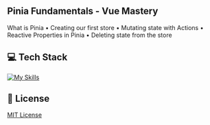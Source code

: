## Pinia Fundamentals - Vue Mastery
What is Pinia
• Creating our first store
• Mutating state with Actions
• Reactive Properties in Pinia
• Deleting state from the store

## 💻 Tech Stack
[![My Skills](https://skillicons.dev/icons?i=html,css,javascript,vue,pinia)](https://skillicons.dev)

## 🔐 License
[MIT License](LICENSE)